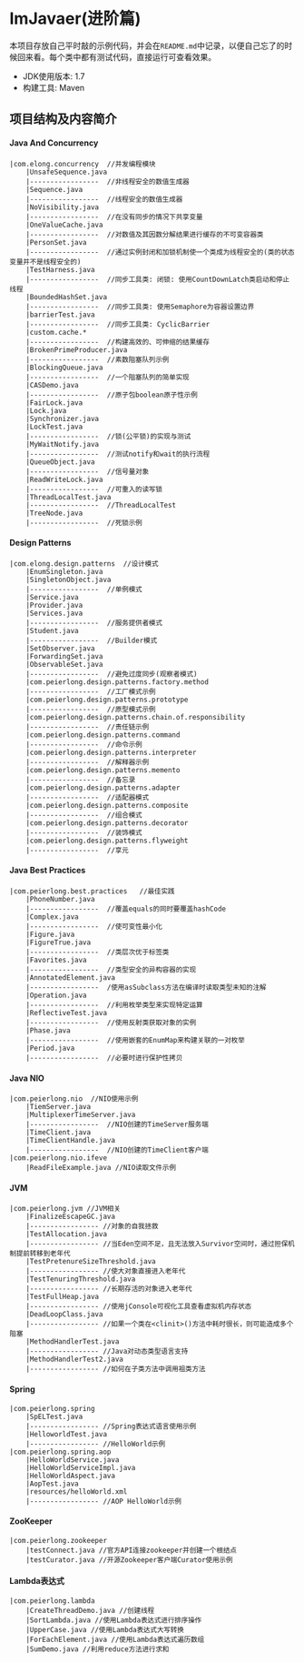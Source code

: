 # ImJavaer(进阶篇)
本项目存放自己平时敲的示例代码，并会在`README.md`中记录，以便自己忘了的时候回来看。每个类中都有测试代码，直接运行可查看效果。

- JDK使用版本: 1.7
- 构建工具: Maven

## 项目结构及内容简介

#### Java And Concurrency
    |com.elong.concurrency  //并发编程模块
        |UnsafeSequence.java
        |-----------------  //非线程安全的数值生成器
        |Sequence.java
        |-----------------  //线程安全的数值生成器
        |NoVisibility.java
        |-----------------  //在没有同步的情况下共享变量
        |OneValueCache.java
        |-----------------  //对数值及其因数分解结果进行缓存的不可变容器类
        |PersonSet.java
        |-----------------  //通过实例封闭和加锁机制使一个类成为线程安全的(类的状态变量并不是线程安全的)
        |TestHarness.java
        |-----------------  //同步工具类: 闭锁: 使用CountDownLatch类启动和停止线程
        |BoundedHashSet.java
        |-----------------  //同步工具类: 使用Semaphore为容器设置边界
        |barrierTest.java
        |-----------------  //同步工具类: CyclicBarrier
        |custom.cache.*
        |-----------------  //构建高效的、可伸缩的结果缓存
        |BrokenPrimeProducer.java
        |-----------------  //素数阻塞队列示例
        |BlockingQueue.java
        |-----------------  //一个阻塞队列的简单实现
        |CASDemo.java
        |-----------------  //原子包boolean原子性示例
        |FairLock.java
        |Lock.java
        |Synchronizer.java
        |LockTest.java
        |-----------------  //锁(公平锁)的实现与测试
        |MyWaitNotify.java
        |-----------------  //测试notify和wait的执行流程
        |QueueObject.java
        |-----------------  //信号量对象
        |ReadWriteLock.java
        |-----------------  //可重入的读写锁
        |ThreadLocalTest.java
        |-----------------  //ThreadLocalTest
        |TreeNode.java
        |-----------------  //死锁示例
        
#### Design Patterns
    |com.elong.design.patterns  //设计模式
        |EnumSingleton.java
        |SingletonObject.java
        |-----------------  //单例模式
        |Service.java
        |Provider.java
        |Services.java
        |-----------------  //服务提供者模式
        |Student.java
        |-----------------  //Builder模式
        |SetObserver.java
        |ForwardingSet.java
        |ObservableSet.java
        |-----------------  //避免过度同步(观察者模式)
        |com.peierlong.design.patterns.factory.method
        |-----------------  //工厂模式示例
        |com.peierlong.design.patterns.prototype
        |-----------------  //原型模式示例
        |com.peierlong.design.patterns.chain.of.responsibility
        |-----------------  //责任链示例
        |com.peierlong.design.patterns.command
        |-----------------  //命令示例
        |com.peierlong.design.patterns.interpreter
        |-----------------  //解释器示例
        |com.peierlong.design.patterns.memento
        |-----------------  //备忘录
        |com.peierlong.design.patterns.adapter
        |-----------------  //适配器模式
        |com.peierlong.design.patterns.composite
        |-----------------  //组合模式
        |com.peierlong.design.patterns.decorator
        |-----------------  //装饰模式
        |com.peierlong.design.patterns.flyweight
        |-----------------  //享元



#### Java Best Practices
    |com.peierlong.best.practices   //最佳实践
        |PhoneNumber.java
        |-----------------  //覆盖equals的同时要覆盖hashCode
        |Complex.java
        |-----------------  //使可变性最小化
        |Figure.java
        |FigureTrue.java
        |-----------------  //类层次优于标签类
        |Favorites.java
        |-----------------  //类型安全的异构容器的实现
        |AnnotatedElement.java
        |-----------------  /使用asSubclass方法在编译时读取类型未知的注解
        |Operation.java
        |-----------------  //利用枚举类型来实现特定运算
        |ReflectiveTest.java
        |-----------------  //使用反射类获取对象的实例
        |Phase.java
        |-----------------  //使用嵌套的EnumMap来构建关联的一对枚举
        |Period.java
        |-----------------  //必要时进行保护性拷贝
        
#### Java NIO
    |com.peierlong.nio  //NIO使用示例
        |TiemServer.java
        |MultiplexerTimeServer.java
        |-----------------  //NIO创建的TimeServer服务端
        |TimeClient.java
        |TimeClientHandle.java
        |-----------------  //NIO创建的TimeClient客户端
    |com.peierlong.nio.ifeve
        |ReadFileExample.java //NIO读取文件示例
        
        
#### JVM
    |com.peierlong.jvm //JVM相关
        |FinalizeEscapeGC.java
        |----------------- //对象的自我拯救
        |TestAllocation.java
        |----------------- //当Eden空间不足，且无法放入Survivor空间时，通过担保机制提前转移到老年代
        |TestPretenureSizeThreshold.java
        |----------------- //使大对象直接进入老年代
        |TestTenuringThreshold.java
        |----------------- //长期存活的对象进入老年代
        |TestFullHeap.java
        |----------------- //使用jConsole可视化工具查看虚拟机内存状态
        |DeadLoopClass.java
        |----------------- //如果一个类在<clinit>()方法中耗时很长，则可能造成多个阻塞
        |MethodHandlerTest.java
        |----------------- //Java对动态类型语言支持
        |MethodHandlerTest2.java
        |----------------- //如何在子类方法中调用祖类方法
        
#### Spring
    |com.peierlong.spring
        |SpELTest.java
        |----------------- //Spring表达式语言使用示例
        |HelloworldTest.java
        |----------------- //HelloWorld示例
    |com.peierlong.spring.aop
        |HelloWorldService.java
        |HelloWorldServiceImpl.java
        |HelloWorldAspect.java
        |AopTest.java
        |resources/helloWorld.xml
        |----------------- //AOP HelloWorld示例
        
#### ZooKeeper
    |com.peierlong.zookeeper
        |testConnect.java //官方API连接zookeeper并创建一个根结点
        |testCurator.java //开源Zookeeper客户端Curator使用示例
#### Lambda表达式
    |com.peierlong.lambda
        |CreateThreadDemo.java //创建线程
        |SortLambda.java //使用Lambda表达式进行排序操作
        |UpperCase.java //使用Lambda表达式大写转换
        |ForEachElement.java //使用Lambda表达式遍历数组
        |SumDemo.java //利用reduce方法进行求和

